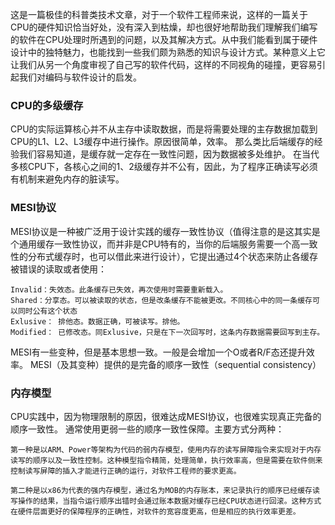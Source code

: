 这是一篇极佳的科普类技术文章，对于一个软件工程师来说，这样的一篇关于CPU的硬件知识恰当好处，没有深入到枯燥，却也很好地帮助我们理解我们编写的软件在CPU处理时所遇到的问题，以及其解决方式。从中我们能看到属于硬件设计中的独特魅力，也能找到一些我们颇为熟悉的知识与设计方式。某种意义上它让我们从另一个角度审视了自己写的软件代码，这样的不同视角的碰撞，更容易引起我们对编码与软件设计的启发。

### CPU的多级缓存

CPU的实际运算核心并不从主存中读取数据，而是将需要处理的主存数据加载到CPU的L1、L2、L3缓存中进行操作。原因很简单，效率。
那么类比后端缓存的经验我们容易知道，是缓存就一定存在一致性问题，因为数据被多处维护。
在当代多核CPU下，各核心之间的1、2级缓存并不公有，因此，为了程序正确读写必须有机制来避免内存的脏读写。


### MESI协议
MESI协议是一种被广泛用于设计实践的缓存一致性协议（值得注意的是这其实是个通用缓存一致性协议，而并非是CPU特有的，当你的后端服务需要一个高一致性的分布式缓存时，也可以借此来进行设计），它提出通过4个状态来防止各缓存被错误的读取或者使用：

```
Invalid：失效态。此条缓存已失效，再次使用时需要重新载入。
Shared：分享态。可以被读取的状态，但是改条缓存不能被更改。不同核心中的同一条缓存可以同时公有这个状态
Exlusive： 排他态。数据正确，可被读写。排他。
Modified： 已修改态。同Exlusive，只是在下一次回写时，这条内存数据需要回写到主存。
```
MESI有一些变种，但是基本思想一致。一般是会增加一个O或者R/F态还提升效率。
MESI（及其变种）提供的是完备的顺序一致性（sequential consistency）

### 内存模型
CPU实践中，因为物理限制的原因，很难达成MESI协议，也很难实现真正完备的顺序一致性。
通常使用更弱一些的顺序一致性保障。主要方式分两种：
```
第一种是以ARM、Power等架构为代码的弱内存模型，使用内存的读写屏障指令来实现对于内存读写的顺序以及一致性控制。这种模型指令精简，处理简单，执行效率高，但是需要在软件侧来控制读写屏障的插入才能进行正确的运行，对软件工程师的要求更高。

第二种是以x86为代表的强内存模型，通过名为MOB的内存账本，来记录执行的顺序已经缓存读写操作的结果，当指令运行顺序出错时会通过账本数据对缓存已经CPU状态进行回滚。这种方式在硬件层面更好的保障程序的正确性，对软件的宽容度更高，但是相应的执行效率更差。
```

